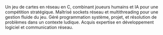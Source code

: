 Un jeu de cartes en réseau en C, combinant joueurs humains et IA pour une compétition stratégique. Maîtrisé sockets réseau et multithreading pour une gestion fluide du jeu. Géré programmation système, projet, et résolution de problèmes dans un contexte ludique. Acquis expertise en développement logiciel et communication réseau.
